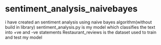 # sentiment_analysis_naivebayes
i have created an sentiment analysis using naive bayes algorithm(without build in library)
sentiment_analysis.py is my model which classifies the text into +ve and -ve statements
Restaurant_reviews is the dataset used to train and test my model 
